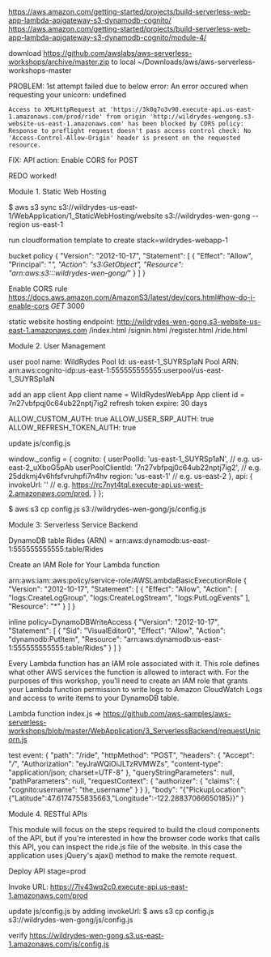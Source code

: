 https://aws.amazon.com/getting-started/projects/build-serverless-web-app-lambda-apigateway-s3-dynamodb-cognito/
https://aws.amazon.com/getting-started/projects/build-serverless-web-app-lambda-apigateway-s3-dynamodb-cognito/module-4/


download https://github.com/awslabs/aws-serverless-workshops/archive/master.zip to local
~/Downloads/aws/aws-serverless-workshops-master

PROBLEM: 1st attempt failed due to below error:
    An error occured when requesting your unicorn: undefined

    Access to XMLHttpRequest at 'https://3k0q7o3v90.execute-api.us-east-1.amazonaws.com/prod/ride' from origin 'http://wildrydes-wengong.s3-website-us-east-1.amazonaws.com' has been blocked by CORS policy: Response to preflight request doesn't pass access control check: No 'Access-Control-Allow-Origin' header is present on the requested resource.

FIX:  API action: Enable CORS for POST

REDO worked!

Module 1. Static Web Hosting

$ aws s3 sync s3://wildrydes-us-east-1/WebApplication/1_StaticWebHosting/website s3://wildrydes-wen-gong --region us-east-1

run cloudformation template to create stack=wildrydes-webapp-1

bucket policy
{
    "Version": "2012-10-17",
    "Statement": [
        {
            "Effect": "Allow", 
            "Principal": "*", 
            "Action": "s3:GetObject", 
            "Resource": "arn:aws:s3:::wildrydes-wen-gong/*" 
        } 
    ] 
}

Enable CORS rule
https://docs.aws.amazon.com/AmazonS3/latest/dev/cors.html#how-do-i-enable-cors
<CORSConfiguration>
 <CORSRule>
   <AllowedOrigin>*</AllowedOrigin>
   <AllowedMethod>GET</AllowedMethod>
   <AllowedHeader>*</AllowedHeader>
  <MaxAgeSeconds>3000</MaxAgeSeconds>
 </CORSRule>
</CORSConfiguration>

static website hosting endpoint:
  http://wildrydes-wen-gong.s3-website-us-east-1.amazonaws.com
    /index.html
    /signin.html
    /register.html
    /ride.html

Module 2. User Management

user pool name: WildRydes
Pool Id:    us-east-1_SUYRSp1aN
Pool ARN:   arn:aws:cognito-idp:us-east-1:555555555555:userpool/us-east-1_SUYRSp1aN

add an app client
App client name = WildRydesWebApp
App client id = 7n27vbfpqj0c64ub22nptj7ig2
refresh token expire: 30 days

ALLOW_CUSTOM_AUTH: true
ALLOW_USER_SRP_AUTH: true
ALLOW_REFRESH_TOKEN_AUTH: true

update js/config.js

window._config = {
    cognito: {
        userPoolId: 'us-east-1_SUYRSp1aN', // e.g. us-east-2_uXboG5pAb
        userPoolClientId: '7n27vbfpqj0c64ub22nptj7ig2', // e.g. 25ddkmj4v6hfsfvruhpfi7n4hv
        region: 'us-east-1' // e.g. us-east-2
    },
    api: {
        invokeUrl: '' // e.g. https://rc7nyt4tql.execute-api.us-west-2.amazonaws.com/prod,
    }
};

$ aws s3 cp config.js s3://wildrydes-wen-gong/js/config.js


Module 3: Serverless Service Backend

DynamoDB table Rides (ARN) = arn:aws:dynamodb:us-east-1:555555555555:table/Rides

Create an IAM Role for Your Lambda function

arn:aws:iam::aws:policy/service-role/AWSLambdaBasicExecutionRole
{
    "Version": "2012-10-17",
    "Statement": [
        {
            "Effect": "Allow",
            "Action": [
                "logs:CreateLogGroup",
                "logs:CreateLogStream",
                "logs:PutLogEvents"
            ],
            "Resource": "*"
        }
    ]
}

inline policy=DynamoDBWriteAccess
{
    "Version": "2012-10-17",
    "Statement": [
        {
            "Sid": "VisualEditor0",
            "Effect": "Allow",
            "Action": "dynamodb:PutItem",
            "Resource": "arn:aws:dynamodb:us-east-1:555555555555:table/Rides"
        }
    ]
}

Every Lambda function has an IAM role associated with it. This role defines what other AWS services the function is allowed to interact with. For the purposes of this workshop, you'll need to create an IAM role that grants your Lambda function permission to write logs to Amazon CloudWatch Logs and access to write items to your DynamoDB table.

Lambda function
index.js => https://github.com/aws-samples/aws-serverless-workshops/blob/master/WebApplication/3_ServerlessBackend/requestUnicorn.js

test event:
{
  "path": "/ride",
  "httpMethod": "POST",
  "headers": {
    "Accept": "*/*",
    "Authorization": "eyJraWQiOiJLTzRVMWZs",
    "content-type": "application/json; charset=UTF-8"
  },
  "queryStringParameters": null,
  "pathParameters": null,
  "requestContext": {
    "authorizer": {
      "claims": {
        "cognito:username": "the_username"
      }
    }
  },
  "body": "{\"PickupLocation\":{\"Latitude\":47.6174755835663,\"Longitude\":-122.28837066650185}}"
}

Module 4. RESTful APIs

This module will focus on the steps required to build the cloud components of the API, but if you're interested in how the browser code works that calls this API, you can inspect the ride.js file of the website. In this case the application uses jQuery's ajax() method to make the remote request.



Deploy API
stage=prod

 Invoke URL: https://7lv43wq2c0.execute-api.us-east-1.amazonaws.com/prod



update js/config.js
by adding invokeUrl: 
$ aws s3 cp config.js s3://wildrydes-wen-gong/js/config.js

verify https://wildrydes-wen-gong.s3.us-east-1.amazonaws.com/js/config.js
